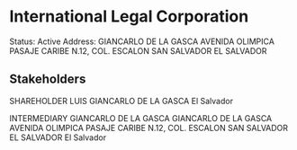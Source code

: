 # International Legal Corporation
Status: Active
Address: GIANCARLO DE LA GASCA AVENIDA OLIMPICA PASAJE CARIBE N.12, COL. ESCALON SAN SALVADOR EL SALVADOR

## Stakeholders
SHAREHOLDER
LUIS GIANCARLO DE LA GASCA
El Salvador


INTERMEDIARY
GIANCARLO DE LA GASCA
GIANCARLO DE LA GASCA AVENIDA OLIMPICA PASAJE CARIBE N.12, COL. ESCALON SAN SALVADOR EL SALVADOR
El Salvador



